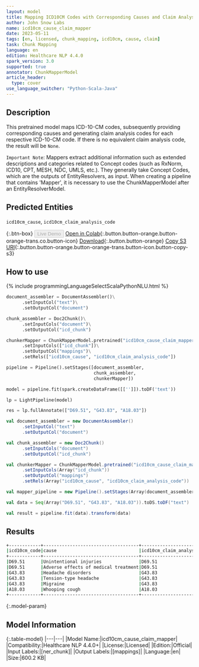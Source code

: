 ```yaml
---
layout: model
title: Mapping ICD10CM Codes with Corresponding Causes and Claim Analysis Codes
author: John Snow Labs
name: icd10cm_cause_claim_mapper
date: 2023-05-11
tags: [en, licensed, chunk_mapping, icd10cm, cause, claim]
task: Chunk Mapping
language: en
edition: Healthcare NLP 4.4.0
spark_version: 3.0
supported: true
annotator: ChunkMapperModel
article_header:
  type: cover
use_language_switcher: "Python-Scala-Java"
---
```


## Description

This pretrained model maps ICD-10-CM codes, subsequently providing corresponding causes and generating claim analysis codes for each respective ICD-10-CM code. If there is no equivalent claim analysis code, the result will be `None`.

`Important Note`: Mappers extract additional information such as extended descriptions and categories related to Concept codes (such as RxNorm, ICD10, CPT, MESH, NDC, UMLS, etc.). They generally take Concept Codes, which are the outputs of EntityResolvers, as input. When creating a pipeline that contains 'Mapper', it is necessary to use the ChunkMapperModel after an EntityResolverModel.


## Predicted Entities

`icd10cm_cause`, `icd10cm_claim_analysis_code`

{:.btn-box}
<button class="button button-orange" disabled>Live Demo</button>
[Open in Colab](https://colab.research.google.com/github/JohnSnowLabs/spark-nlp-workshop/blob/master/tutorials/Certification_Trainings/Healthcare/26.Chunk_Mapping.ipynb){:.button.button-orange.button-orange-trans.co.button-icon}
[Download](https://s3.amazonaws.com/auxdata.johnsnowlabs.com/clinical/models/icd10cm_cause_claim_mapper_en_4.4.0_3.0_1683819210044.zip){:.button.button-orange}
[Copy S3 URI](s3://auxdata.johnsnowlabs.com/clinical/models/icd10cm_cause_claim_mapper_en_4.4.0_3.0_1683819210044.zip){:.button.button-orange.button-orange-trans.button-icon.button-copy-s3}

## How to use



<div class="tabs-box" markdown="1">
{% include programmingLanguageSelectScalaPythonNLU.html %}

```python
document_assembler = DocumentAssembler()\
      .setInputCol("text")\
      .setOutputCol("document")

chunk_assembler = Doc2Chunk()\
      .setInputCols("document")\
      .setOutputCol("icd_chunk")

chunkerMapper = ChunkMapperModel.pretrained("icd10cm_cause_claim_mapper", "en", "clinical/models")\
      .setInputCols(["icd_chunk"])\
      .setOutputCol("mappings")\
      .setRels(["icd10cm_cause", "icd10cm_claim_analysis_code"])

pipeline = Pipeline().setStages([document_assembler,
                                 chunk_assembler,
                                 chunkerMapper])  

model = pipeline.fit(spark.createDataFrame([['']]).toDF('text')) 

lp = LightPipeline(model)

res = lp.fullAnnotate(["D69.51", "G43.83", "A18.03"])
```
```scala
val document_assembler = new DocumentAssembler()
      .setInputCol("text")
      .setOutputCol("document")

val chunk_assembler = new Doc2Chunk()
      .setInputCols("document")
      .setOutputCol("icd_chunk")

val chunkerMapper = ChunkMapperModel.pretrained("icd10cm_cause_claim_mapper", "en", "clinical/models")
      .setInputCols(Array("icd_chunk"))
      .setOutputCol("mappings")
      .setRels(Array("icd10cm_cause", "icd10cm_claim_analysis_code")) 

val mapper_pipeline = new Pipeline().setStages(Array(document_assembler, chunk_assembler, chunkerMapper))

val data = Seq(Array("D69.51", "G43.83", "A18.03")).toDS.toDF("text")

val result = pipeline.fit(data).transform(data) 
```
</div>

## Results

```bash
+------------+------------------------------------+---------------------------+
|icd10cm_code|cause                               |icd10cm_claim_analysis_code|
+------------+------------------------------------+---------------------------+
|D69.51      |Unintentional injuries              |D69.51                     |
|D69.51      |Adverse effects of medical treatment|D69.51                     |
|G43.83      |Headache disorders                  |G43.83                     |
|G43.83      |Tension-type headache               |G43.83                     |
|G43.83      |Migraine                            |G43.83                     |
|A18.03      |Whooping cough                      |A18.03                     |  
+------------+------------------------------------+---------------------------+
```

{:.model-param}
## Model Information

{:.table-model}
|---|---|
|Model Name:|icd10cm_cause_claim_mapper|
|Compatibility:|Healthcare NLP 4.4.0+|
|License:|Licensed|
|Edition:|Official|
|Input Labels:|[ner_chunk]|
|Output Labels:|[mappings]|
|Language:|en|
|Size:|600.2 KB|
